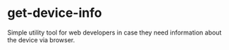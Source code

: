 # get-device-info
Simple utility tool for web developers in case they need information about the device via browser.
